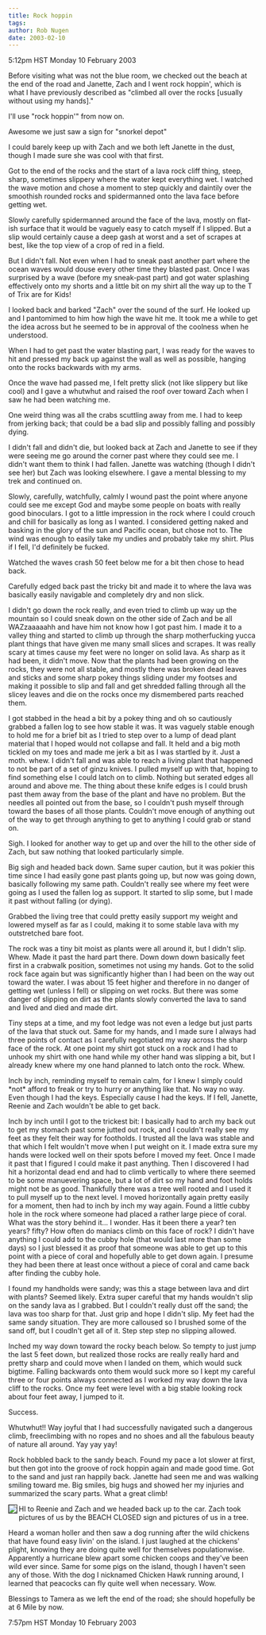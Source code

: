 ```yaml
---
title: Rock hoppin
tags: 
author: Rob Nugen
date: 2003-02-10
---
```


<p class=date>5:12pm HST Monday 10 February 2003</p>

<p>Before visiting what was not the blue room, we checked out the
beach at the end of the road and Janette, Zach and I went rock
hoppin', which is what I have previously described as "climbed all
over the rocks [usually without using my hands]."</p>

<p>I'll use "rock hoppin'" from now on.</p>

<p>Awesome we just saw a sign for "snorkel depot"</p>

<p>I could barely keep up with Zach and we both left Janette in the
dust, though I made sure she was cool with that first.</p>

<p>Got to the end of the rocks and the start of a lava rock cliff
thing, steep, sharp, sometimes slippery where the water kept
everything wet.  I watched the wave motion and chose a moment to step
quickly and daintily over the smoothish rounded rocks and spidermanned
onto the lava face before getting wet.</p>

<p>Slowly carefully spidermanned around the face of the lava, mostly
on flat-ish surface that it would be vaguely easy to catch myself if I
slipped.  But a slip would certainly cause a deep gash at worst and a
set of scrapes at best, like the top view of a crop of red in a
field.</p>

<p>But I didn't fall.  Not even when I had to sneak past another part
where the ocean waves would douse every other time they blasted past.
Once I was surprised by a wave (before my sneak-past part) and got
water splashing effectively onto my shorts and a little bit on my
shirt all the way up to the T of Trix are for Kids!</p>

<p>I looked back and barked "Zach" over the sound of the surf.  He
looked up and I pantomimed to him how high the wave hit me.  It took
me a while to get the idea across but he seemed to be in approval of
the coolness when he understood.</p>

<p>When I had to get past the water blasting part, I was ready for the
waves to hit and pressed my back up against the wall as well as
possible, hanging onto the rocks backwards with my arms.</p>

<p>Once the wave had passed me, I felt pretty slick (not like slippery
but like cool) and I gave a whutwhut and raised the roof over toward
Zach when I saw he had been watching me.</p>

<p>One weird thing was all the crabs scuttling away from me.  I had to
keep from jerking back; that could be a bad slip and possibly falling
and possibly dying.</p>

<p>I didn't fall and didn't die, but looked back at Zach and Janette
to see if they were seeing me go around the corner past where they
could see me.  I didn't want them to think I had fallen.  Janette was
watching (though I didn't see her) but Zach was looking elsewhere.  I
gave a mental blessing to my trek and continued on.</p>

<p>Slowly, carefully, watchfully, calmly I wound past the point where
anyone could see me except God and maybe some people on boats with
really good binoculars.  I got to a little impression in the rock
where I could crouch and chill for basically as long as I wanted.  I
considered getting naked and basking in the glory of the sun and
Pacific ocean, but chose not to.  The wind was enough to easily take
my undies and probably take my shirt.  Plus if I fell, I'd definitely
be fucked.</p>

<p>Watched the waves crash 50 feet below me for a bit then chose to
head back.</p>

<p>Carefully edged back past the tricky bit and made it to where the
lava was basically easily navigable and completely dry and non
slick.</p>

<p>I didn't go down the rock really, and even tried to climb up way up
the mountain so I could sneak down on the other side of Zach and be
all WAZzaaaaahh and have him not know how I got past him.  I made it
to a valley thing and started to climb up through the sharp
motherfucking yucca plant things that have given me many small slices
and scrapes.  It was really scary at times cause my feet were no
longer on solid lava.  As sharp as it had been, it didn't move.  Now
that the plants had been growing on the rocks, they were not all
stable, and mostly there was broken dead leaves and sticks and some
sharp pokey things sliding under my footses and making it possible to
slip and fall and get shredded falling through all the slicey leaves
and die on the rocks once my dismembered parts reached them.</p>

<p>I got stabbed in the head a bit by a pokey thing and oh so
cautiously grabbed a fallen log to see how stable it was.  It was
vaguely stable enough to hold me for a brief bit as I tried to step
over to a lump of dead plant material that I hoped would not collapse
and fall.  It held and a big moth tickled on my toes and made me jerk
a bit as I was startled by it.  Just a moth.  whew.  I didn't fall and
was able to reach a living plant that happened to not be part of a set
of ginzu knives.  I pulled myself up with that, hoping to find
something else I could latch on to climb.  Nothing but serated edges
all around and above me.  The thing about these knife edges is I could
brush past them away from the base of the plant and have no problem.
But the needles all pointed out from the base, so I couldn't push
myself through toward the bases of all those plants.  Couldn't move
enough of anything out of the way to get through anything to get to
anything I could grab or stand on.</p>

<p>Sigh.  I looked for another way to get up and over the hill to the
other side of Zach, but saw nothing that looked particularly
simple.</p>

<p>Big sigh and headed back down.  Same super caution, but it was
pokier this time since I had easily gone past plants going up, but now
was going down, basically following my same path.  Couldn't really see
where my feet were going as I used the fallen log as support.  It
started to slip some, but I made it past without falling (or
dying).</p>

<p>Grabbed the living tree that could pretty easily support my weight
and lowered myself as far as I could, making it to some stable lava
with my outstretched bare foot.</p>

<p>The rock was a tiny bit moist as plants were all around it, but I
didn't slip.  Whew.  Made it past the hard part there.  Down down down
basically feet first in a crabwalk position, sometimes not using my
hands.  Got to the solid rock face again but was significantly higher
than I had been on the way out toward the water.  I was about 15 feet
higher and therefore in no danger of getting wet (unless I fell) or
slipping on wet rocks.  But there was some danger of slipping on dirt
as the plants slowly converted the lava to sand and lived and died and
made dirt.</p>

<p>Tiny steps at a time, and my foot ledge was not even a ledge but
just parts of the lava that stuck out.  Same for my hands, and I made
sure I always had three points of contact as I carefully negotiated my
way across the sharp face of the rock.  At one point my shirt got
stuck on a rock and I had to unhook my shirt with one hand while my
other hand was slipping a bit, but I already knew where my one hand
planned to latch onto the rock.  Whew.</p>

<p>Inch by inch, reminding myself to remain calm, for I knew I simply
could *not* afford to freak or try to hurry or anything like that.  No
way no way.  Even though I had the keys.  Especially cause I had the
keys.  If I fell, Janette, Reenie and Zach wouldn't be able to get
back.</p>

<p>Inch by inch until I got to the trickest bit: I basically had to
arch my back out to get my stomach past some jutted out rock, and I
couldn't really see my feet as they felt their way for footholds.  I
trusted all the lava was stable and that which I felt wouldn't move
when I put weight on it.  I made extra sure my hands were locked well
on their spots before I moved my feet.  Once I made it past that I
figured I could make it past anything.  Then I discovered I had hit a
horizontal dead end and had to climb vertically to where there seemed
to be some manuevering space, but a lot of dirt so my hand and foot
holds might not be as good.  Thankfully there was a tree well rooted
and I used it to pull myself up to the next level. I moved
horizontally again pretty easily for a moment, then had to inch by
inch my way again.  Found a little cubby hole in the rock where
someone had placed a rather large piece of coral.  What was the story
behind it... I wonder.  Has it been there a year?  ten years?  fifty?
How often do maniacs climb on this face of rock?  I didn't have
anything I could add to the cubby hole (that would last more than some
days) so I just blessed it as proof that someone was able to get up to
this point with a piece of coral and hopefully able to get down again.
I presume they had been there at least once without a piece of coral
and came back after finding the cubby hole.</p>

<p>I found my handholds were sandy; was this a stage between lava and
dirt with plants?  Seemed likely.  Extra super careful that my hands
wouldn't slip on the sandy lava as I grabbed.  But I couldn't really
dust off the sand; the lava was too sharp for that.  Just grip and
hope I didn't slip.  My feet had the same sandy situation.  They are
more calloused so I brushed some of the sand off, but I coudln't get
all of it.  Step step step no slipping allowed.</p>

<p>Inched my way down toward the rocky beach below.  So tempty to just
jump the last 5 feet down, but realized those rocks are really really
hard and pretty sharp and could move when I landed on them, which
would suck bigtime.  Falling backwards onto them would suck more so I
kept my careful three or four points always connected as I worked my
way down the lava cliff to the rocks.  Once my feet were level with a
big stable looking rock about four feet away, I jumped to it.</p>

<p>Success.</p>

<p>Whutwhut!!  Way joyful that I had successfully navigated such a
dangerous climb, freeclimbing with no ropes and no shoes and all the
fabulous beauty of nature all around.  Yay yay yay!</p>

<p>Rock hobbled back to the sandy beach.  Found my pace a lot slower
at first, but then got into the groove of rock hoppin again and made
good time.  Got to the sand and just ran happily back.  Janette had
seen me and was walking smiling toward me.  Big smiles, big hugs and
showed her my injuries and summarized the scary parts.  What a great
climb!</p>

<p><a href="/images/travel/world/hawaii/kawaii/feb-2003/us_at_end_of_road.jpg"><img
src="/images/travel/world/hawaii/kawaii/feb-2003/thumbs/us_at_end_of_road.jpg" border=1
align=left></a> HI to Reenie and Zach and we headed back up to the
car.  Zach took pictures of us by the BEACH CLOSED sign and pictures
of us in a tree.</p>

<p>Heard a woman holler and then saw a dog running after the wild
chickens that have found easy livin' on the island.  I just laughed at
the chickens' plight, knowing they are doing quite well for themselves
populationwise.  Apparently a hurricane blew apart some chicken coops
and they've been wild ever since.  Same for some pigs on the island,
though I haven't seen any of those.  With the dog I nicknamed Chicken
Hawk running around, I learned that peacocks can fly quite well when
necessary.  Wow.</p>

<p>Blessings to Tamera as we left the end of the road; she should
hopefully be at 6 Mile by now.</p>

<p class=note>7:57pm HST Monday 10 February 2003</p>
